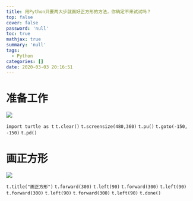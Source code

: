 ```yaml
---
title: 用Python只要两大步就画好正方形的方法，你确定不来试试吗？
top: false
cover: false
password: 'null'
toc: true
mathjax: true
summary: 'null'
tags:
  - Python
categories: []
date: 2020-03-03 20:16:51
---
```


# 准备工作

![](http://q6mgnrzz2.bkt.clouddn.com/Python%E7%94%BB%E6%AD%A3%E6%96%B9%E5%BD%A2.png)

`import turtle as t`
`t.clear()`
`t.screensize(480,360)`
`t.pu()`
`t.goto(-150, -150)`
`t.pd()`

# 画正方形

![](http://q6mgnrzz2.bkt.clouddn.com/python%E7%94%BB%E6%AD%A3%E6%96%B9%E5%BD%A2%E6%88%90%E5%8A%9F.png)

`t.title("画正方形")`
`t.forward(300)`
`t.left(90)`
`t.forward(300)`
`t.left(90)`
`t.forward(300)`
`t.left(90)`
`t.forward(300)`
`t.left(90)`
`t.done()`